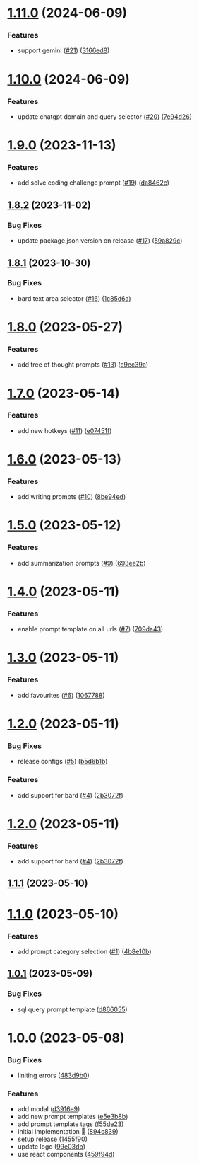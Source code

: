# [1.11.0](https://github.com/rpidanny/llm-prompt-templates/compare/chrome-extension-v1.10.0...chrome-extension-v1.11.0) (2024-06-09)


### Features

* support gemini ([#21](https://github.com/rpidanny/llm-prompt-templates/issues/21)) ([3166ed8](https://github.com/rpidanny/llm-prompt-templates/commit/3166ed8c2ead68fd5c7181e6c78e53696c0ed692))

# [1.10.0](https://github.com/rpidanny/llm-prompt-templates/compare/chrome-extension-v1.9.0...chrome-extension-v1.10.0) (2024-06-09)


### Features

* update chatgpt domain and query selector ([#20](https://github.com/rpidanny/llm-prompt-templates/issues/20)) ([7e94d26](https://github.com/rpidanny/llm-prompt-templates/commit/7e94d26b5f687d4af7d4500c83a3e8cb0cbacc03))

# [1.9.0](https://github.com/rpidanny/llm-prompt-templates/compare/chrome-extension-v1.8.2...chrome-extension-v1.9.0) (2023-11-13)


### Features

* add solve coding challenge prompt ([#19](https://github.com/rpidanny/llm-prompt-templates/issues/19)) ([da8462c](https://github.com/rpidanny/llm-prompt-templates/commit/da8462c213fcc0bc5af1843171654793f98488b2))

## [1.8.2](https://github.com/rpidanny/llm-prompt-templates/compare/chrome-extension-v1.8.1...chrome-extension-v1.8.2) (2023-11-02)


### Bug Fixes

* update package.json version on release ([#17](https://github.com/rpidanny/llm-prompt-templates/issues/17)) ([59a829c](https://github.com/rpidanny/llm-prompt-templates/commit/59a829cec1a75a8026938ca7837fa57836e01006))

## [1.8.1](https://github.com/rpidanny/llm-prompt-templates/compare/chrome-extension-v1.8.0...chrome-extension-v1.8.1) (2023-10-30)


### Bug Fixes

* bard text area selector ([#16](https://github.com/rpidanny/llm-prompt-templates/issues/16)) ([1c85d6a](https://github.com/rpidanny/llm-prompt-templates/commit/1c85d6a474b2e0eb3ddd2cfe9e205f79cf14c3ac))

# [1.8.0](https://github.com/rpidanny/llm-prompt-templates/compare/chrome-extension-v1.7.0...chrome-extension-v1.8.0) (2023-05-27)


### Features

* add tree of thought prompts ([#13](https://github.com/rpidanny/llm-prompt-templates/issues/13)) ([c9ec39a](https://github.com/rpidanny/llm-prompt-templates/commit/c9ec39a12edd12b8416a8c4a3720ba4f32f7899e))

# [1.7.0](https://github.com/rpidanny/llm-prompt-templates/compare/chrome-extension-v1.6.0...chrome-extension-v1.7.0) (2023-05-14)


### Features

* add new hotkeys ([#11](https://github.com/rpidanny/llm-prompt-templates/issues/11)) ([e07451f](https://github.com/rpidanny/llm-prompt-templates/commit/e07451fddde4572270d787c5b8a7be63fcab7576))

# [1.6.0](https://github.com/rpidanny/llm-prompt-templates/compare/chrome-extension-v1.5.0...chrome-extension-v1.6.0) (2023-05-13)


### Features

* add writing prompts ([#10](https://github.com/rpidanny/llm-prompt-templates/issues/10)) ([8be94ed](https://github.com/rpidanny/llm-prompt-templates/commit/8be94ed55e71539b1f58c677ca9f2f1d3295b243))

# [1.5.0](https://github.com/rpidanny/llm-prompt-templates/compare/chrome-extension-v1.4.0...chrome-extension-v1.5.0) (2023-05-12)


### Features

* add summarization prompts ([#9](https://github.com/rpidanny/llm-prompt-templates/issues/9)) ([693ee2b](https://github.com/rpidanny/llm-prompt-templates/commit/693ee2b63e65dc7dae5ab34ef41f5e9b8505a24e))

# [1.4.0](https://github.com/rpidanny/llm-prompt-templates/compare/chrome-extension-v1.3.0...chrome-extension-v1.4.0) (2023-05-11)


### Features

* enable prompt template on all urls ([#7](https://github.com/rpidanny/llm-prompt-templates/issues/7)) ([709da43](https://github.com/rpidanny/llm-prompt-templates/commit/709da431f01e66c5746ded35204101259af9a586))

# [1.3.0](https://github.com/rpidanny/llm-prompt-templates/compare/chrome-extension-v1.2.0...chrome-extension-v1.3.0) (2023-05-11)


### Features

* add favourites ([#6](https://github.com/rpidanny/llm-prompt-templates/issues/6)) ([1067788](https://github.com/rpidanny/llm-prompt-templates/commit/1067788157efa9a65064d240a4bba7804dd3858a))

# [1.2.0](https://github.com/rpidanny/llm-prompt-templates/compare/chrome-extension-v1.1.1...chrome-extension-v1.2.0) (2023-05-11)


### Bug Fixes

* release configs ([#5](https://github.com/rpidanny/llm-prompt-templates/issues/5)) ([b5d6b1b](https://github.com/rpidanny/llm-prompt-templates/commit/b5d6b1b439792a76cfd1be9e669373c454106be6))


### Features

* add support for bard ([#4](https://github.com/rpidanny/llm-prompt-templates/issues/4)) ([2b3072f](https://github.com/rpidanny/llm-prompt-templates/commit/2b3072f199186a518569e0afd4a03bb355b29d33))

# [1.2.0](https://github.com/rpidanny/llm-prompt-templates/compare/chrome-extension-v1.1.1...chrome-extension-v1.2.0) (2023-05-11)


### Features

* add support for bard ([#4](https://github.com/rpidanny/llm-prompt-templates/issues/4)) ([2b3072f](https://github.com/rpidanny/llm-prompt-templates/commit/2b3072f199186a518569e0afd4a03bb355b29d33))

## [1.1.1](https://github.com/rpidanny/llm-prompt-templates/compare/chrome-extension-v1.1.0...chrome-extension-v1.1.1) (2023-05-10)

# [1.1.0](https://github.com/rpidanny/llm-prompt-templates/compare/chrome-extension-v1.0.1...chrome-extension-v1.1.0) (2023-05-10)


### Features

* add prompt category selection ([#1](https://github.com/rpidanny/llm-prompt-templates/issues/1)) ([4b8e10b](https://github.com/rpidanny/llm-prompt-templates/commit/4b8e10bdf7c8508786ea6ddc234ca917cec99c43))

## [1.0.1](https://github.com/rpidanny/llm-prompt-templates/compare/chrome-extension-v1.0.0...chrome-extension-v1.0.1) (2023-05-09)


### Bug Fixes

* sql query prompt template ([d866055](https://github.com/rpidanny/llm-prompt-templates/commit/d8660559f6b0cef3cc8292748fc9155fd62e7dea))

# 1.0.0 (2023-05-08)

### Bug Fixes

- liniting errors ([483d9b0](https://github.com/rpidanny/llm-prompt-templates/commit/483d9b037f1680c2a237ecb97b551bb82a8a394c))

### Features

- add modal ([d3916e9](https://github.com/rpidanny/llm-prompt-templates/commit/d3916e96a010807af219d36ea6a417c2885571eb))
- add new prompt templates ([e5e3b8b](https://github.com/rpidanny/llm-prompt-templates/commit/e5e3b8b926a5ba48f7ed2b023b9b359ca6a83332))
- add prompt template tags ([f55de23](https://github.com/rpidanny/llm-prompt-templates/commit/f55de23a490178ff1867e5ea8098b0b11eba03db))
- initial implementation 🚀 ([894c839](https://github.com/rpidanny/llm-prompt-templates/commit/894c83948c8fee40d2f054edf39ab7f3f65736e9))
- setup release ([1455f90](https://github.com/rpidanny/llm-prompt-templates/commit/1455f9099a70d515545837ebee8afb2a03d8dc2c))
- update logo ([99e03db](https://github.com/rpidanny/llm-prompt-templates/commit/99e03db8efbaf8bb8f8ad58396bfaff62ae0fc43))
- use react components ([459f94d](https://github.com/rpidanny/llm-prompt-templates/commit/459f94d7eb85a1e30bd501f9fae8a22d52faebf5))
